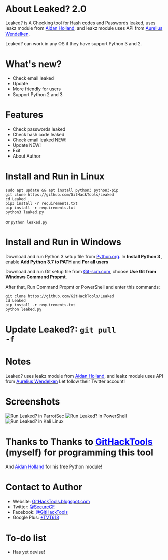 # About Leaked? 2.0
Leaked? is A Checking tool for Hash codes and Passwords leaked, uses leakz module from <a href="https://twitter.com/thehappydinoa" target="_blank"><span style="color: blue">Aidan Holland</span></a>, and leakz module uses API from <a href="https://twitter.com/webtobesocial" target="_blank"><span style="color: blue">Aurelius Wendelken</span></a>.

Leaked? can work in any OS if they have support Python 3 and 2.

# What's new?
 * Check email leaked
 * Update
 * More friendly for users
 * Support Python 2 and 3

# Features
 * Check passwords leaked
 * Check hash code leaked
 * Check email leaked NEW!
 * Update NEW!
 * Exit
 * About Author
 
# Install and Run in Linux
    sudo apt update && apt install python3 python3-pip
    git clone https://github.com/GitHackTools/Leaked
    cd Leaked
    pip3 install -r requirements.txt
    pip install -r requirements.txt
    python3 leaked.py
or  <code>python leaked.py</code>

# Install and Run in Windows
Download and run Python 3 setup file from <a href="https://python.org" target="_blank"><span style="color: blue">Python.org</span></a>.
In <strong>Install Python 3 </strong>, enable <strong>Add Python 3.7 to PATH</strong> and <strong>For all users</strong>

Download and run Git setup file from <a href="https://Git-scm.com" target="_blank"><span style="color: blue">Git-scm.com</span></a>, choose <strong>Use Git from Windows Command Propmt</strong>.

After that, Run Command Propmt or PowerShell and enter this commands:

    git clone https://github.com/GitHackTools/Leaked
    cd Leaked
    pip install -r requirements.txt
    python leaked.py

# Update Leaked?: <code>git pull -f</code>

# Notes
Leaked? uses leakz module from <a href="https://twitter.com/thehappydinoa" target="_blank"><span style="color: blue">Aidan Holland</span></a>, and leakz module uses API from <a href="https://twitter.com/webtobesocial" target="_blank"><span style="color: blue">Aurelius Wendelken</span></a>
Let follow their Twitter account!
  
# Screenshots
![Run Leaked? in ParrotSec](https://linuxteamvietnam.us/wp-content/uploads/2018/09/Leaked-2.0-ParrotSec.png)
![Run Leaked? in PowerShell](https://linuxteamvietnam.us/wp-content/uploads/2018/09/Leaked-2.0-Windows-10.png)
![Run Leaked? in Kali Linux](https://linuxteamvietnam.us/wp-content/uploads/2018/09/Leaked-2.0-KaliLinux.png)

# Thanks to Thanks to <a href="https://githacktools.blogspot.com" target="_blank"><span style="color: blue">GitHackTools</span></a> (myself) for programming this tool

And <a href="https://twitter.com/thehappydinoa" target="_blank"><span style="color: blue">Aidan Holland</span></a> for his free Python module!

# Contact to Author
 * Website: <a href="https://githacktools.blogspot.com" target="_blank"><span style="color: blue">GitHackTools.blogspot.com</span></a>
 * Twitter: <a href="https://twitter.com/SecureGF" target="_blank"><span style="color: blue">@SecureGF</span></a>
 * Facebook: <a href="https://githacktools.blogspot.com" target="_blank"><span style="color: blue">@GitHackTools</span></a>
 * Google Plus: <a href="https://plus.google.com/+TVT618" target="_blank"><span style="color: blue">+TVT618</span></a>

# To-do list
 * Has yet devise!
